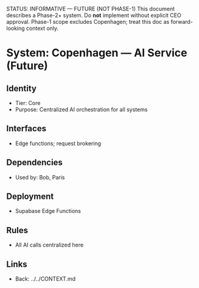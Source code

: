STATUS: INFORMATIVE — FUTURE (NOT PHASE-1)
This document describes a Phase-2+ system. Do **not** implement without explicit CEO approval. Phase-1 scope excludes Copenhagen; treat this doc as forward-looking context only.

# System: Copenhagen — AI Service (Future)
## Identity
- Tier: Core
- Purpose: Centralized AI orchestration for all systems
## Interfaces
- Edge functions; request brokering
## Dependencies
- Used by: Bob, Paris
## Deployment
- Supabase Edge Functions
## Rules
- All AI calls centralized here
## Links
- Back: ../../CONTEXT.md
